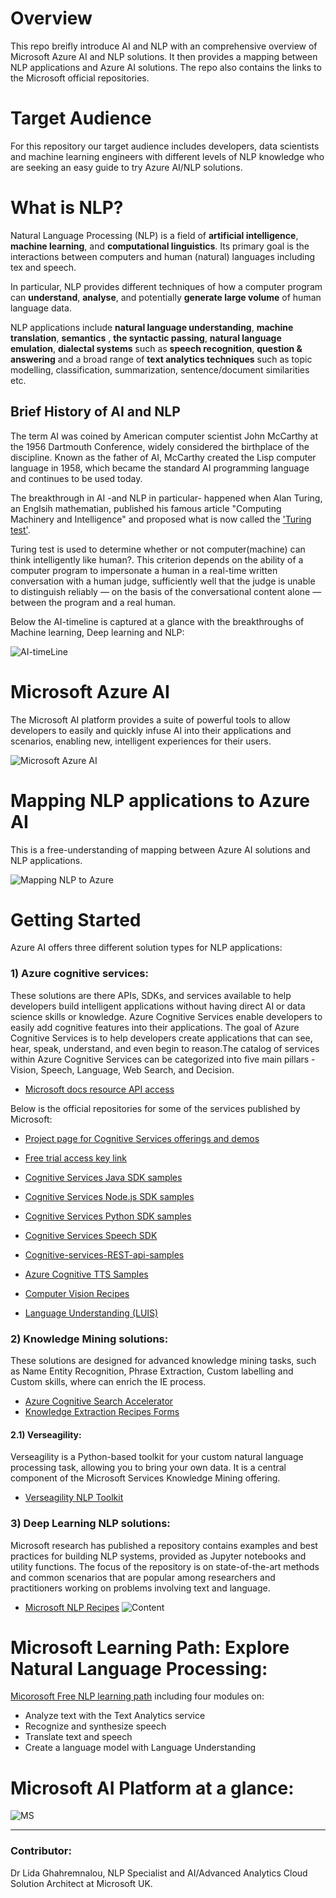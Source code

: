 # Overview 
This repo breifly introduce AI and NLP with an comprehensive overview of Microsoft Azure AI and NLP solutions. It then provides a mapping between NLP applications and Azure AI solutions. The repo also contains the links to the Microsoft official repositories. 

# Target Audience
For this repository our target audience includes developers, data scientists and machine learning engineers with different levels of NLP knowledge who are seeking an easy guide to try Azure AI/NLP solutions. 


# What is NLP?
Natural Language Processing (NLP) is a field of **artificial intelligence**, **machine learning**, and **computational linguistics**. Its primary goal is the interactions between computers and human (natural) languages including tex and speech. 

In particular, NLP provides different techniques of how a computer program can **understand**, **analyse**, and potentially **generate large volume** of human language data.

NLP applications include **natural language understanding**, **machine translation**, **semantics** , **the syntactic passing**, **natural language emulation**, **dialectal systems** such as **speech recognition**, **question & answering** and a broad range of **text analytics techniques** such as topic modelling, classification, summarization, sentence/document similarities etc.

## Brief History of AI and NLP 
The term AI was coined by American computer scientist John McCarthy at the 1956 Dartmouth Conference, widely considered the birthplace of the discipline. Known as the father of AI, McCarthy created the Lisp computer language in 1958, which became the standard AI programming language and continues to be used today.

The breakthrough in AI -and NLP in particular- happened when Alan Turing, an Englsih mathematian, published his famous article "Computing Machinery and Intelligence" and proposed what is now called the ['Turing test'](https://en.wikipedia.org/wiki/Turing_test). 

Turing test is used to determine whether or not computer(machine) can think intelligently like human?. This criterion depends on the ability of a computer program to impersonate a human in a real-time written conversation with a human judge, sufficiently well that the judge is unable to distinguish reliably — on the basis of the conversational content alone — between the program and a real human.

Below the AI-timeline is captured at a glance with the breakthroughs of Machine learning, Deep learning and NLP:


![AI-timeLine](https://github.com/LidaGh/Microsoft_Azure_NLP_Solutions/blob/master/images/AI_timeline.PNG)


# Microsoft Azure AI 
The Microsoft AI platform provides a suite of powerful tools to allow developers to easily and quickly infuse AI into their applications and scenarios, enabling new, intelligent experiences for their users.

![Microsoft Azure AI](https://github.com/LidaGh/Microsoft_Azure_NLP_Solutions/blob/master/images/azureAI.PNG)

# Mapping NLP applications to Azure AI 
This is a free-understanding of mapping between Azure AI solutions and NLP applications.

![Mapping NLP to Azure](https://github.com/LidaGh/Microsoft_Azure_NLP_Solutions/blob/master/images/NLP_Map.PNG)


# Getting Started
Azure AI offers three different solution types for NLP applications: 
### 1) Azure cognitive services:
These solutions are there APIs, SDKs, and services available to help developers build intelligent applications without having direct AI or data science skills or knowledge. Azure Cognitive Services enable developers to easily add cognitive features into their applications. The goal of Azure Cognitive Services is to help developers create applications that can see, hear, speak, understand, and even begin to reason.The catalog of services within Azure Cognitive Services can be categorized into five main pillars - Vision, Speech, Language, Web Search, and Decision.

- [Microsoft docs resource API access](https://docs.microsoft.com/en-us/azure/cognitive-services/Welcome#feedback)  

Below is the official repositories for some of the services published by Microsoft: 

- [Project page for Cognitive Services offerings and demos](https://azure.microsoft.com/en-us/services/cognitive-services/)
- [Free trial access key link](https://azure.microsoft.com/en-us/try/cognitive-services/)
- [Cognitive Services Java SDK samples](https://github.com/Azure-Samples/cognitive-services-java-sdk-samples)
- [Cognitive Services Node.js SDK samples](https://github.com/Azure-Samples/cognitive-services-node-sdk-samples)
- [Cognitive Services Python SDK samples](https://github.com/Azure-Samples/cognitive-services-python-sdk-samples)

- [Cognitive Services Speech SDK](https://github.com/Azure-Samples/cognitive-services-speech-sdk)
- [Cognitive-services-REST-api-samples](https://github.com/Azure-Samples/cognitive-services-REST-api-samples)
- [Azure Cognitive TTS Samples](https://github.com/Azure-Samples/Cognitive-Speech-TTS)

- [Computer Vision Recipes](https://github.com/microsoft/computervision-recipes)

- [Language Understanding (LUIS)](https://github.com/Azure-Samples/cognitive-services-language-understanding)

	
 ### 2) Knowledge Mining solutions:
These solutions are designed for advanced knowledge mining tasks, such as Name Entity Recognition, Phrase Extraction, Custom labelling and Custom skills, where can enrich the IE process.
- [Azure Cognitive Search Accelerator](https://github.com/microsoft/azure-search-knowledge-mining)
- [Knowledge Extraction Recipes Forms](https://github.com/microsoft/knowledge-extraction-recipes-forms)

#### 2.1) Verseagility:
Verseagility is a Python-based toolkit for your custom natural language processing task, allowing you to bring your own data. It is a central component of the Microsoft Services Knowledge Mining offering.

- [Verseagility NLP Toolkit](https://github.com/microsoft/verseagility)

 ### 3) Deep Learning NLP solutions: 
Microsoft research has published a repository contains examples and best practices for building NLP systems, provided as Jupyter notebooks and utility functions. The focus of the repository is on state-of-the-art methods and common scenarios that are popular among researchers and practitioners working on problems involving text and language.  
 - [Microsoft NLP Recipes](https://github.com/microsoft/nlp-recipes)
 ![Content](https://github.com/LidaGh/Microsoft_Azure_NLP_Solutions/blob/master/images/nlp_rec.PNG)
 
 # Microsoft Learning Path: Explore Natural Language Processing:
 [Micorosoft Free NLP learning path](https://docs.microsoft.com/en-gb/learn/paths/explore-natural-language-processing/) including four modules on: 
 - Analyze text with the Text Analytics service
 - Recognize and synthesize speech
 - Translate text and speech
 - Create a language model with Language Understanding
 
 
 
 
 # Microsoft AI Platform at a glance:
 ![MS](https://github.com/LidaGh/Microsoft_Azure_NLP_Solutions/blob/master/images/MS_AI_Platform.PNG)
 
 ---------

### Contributor: 
Dr Lida Ghahremnalou, NLP Specialist and AI/Advanced Analytics Cloud Solution Architect at Microsoft UK. 


